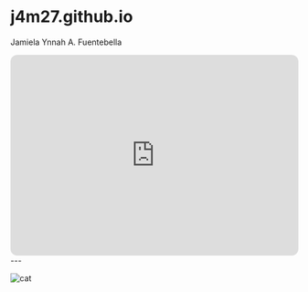 # j4m27.github.io
Jamiela Ynnah A. Fuentebella

<iframe style="border-radius:12px" src="https://open.spotify.com/embed/playlist/2upqv3j8wrUT9TBc7UKgE0?utm_source=generator" width="100%" height="352" frameBorder="0" allowfullscreen="" allow="autoplay; clipboard-write; encrypted-media; fullscreen; picture-in-picture" loading="lazy"></iframe>
---

![cat](https://i.pinimg.com/564x/b4/e7/5f/b4e75f7b1a62277c5d935c26086779bc.jpg)
